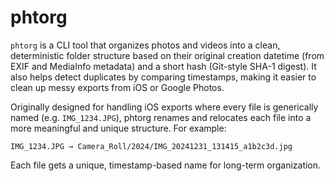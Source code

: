 # phtorg

`phtorg` is a CLI tool that organizes photos and videos into a clean, deterministic folder structure based on their original creation datetime (from EXIF and MediaInfo metadata) and a short hash (Git-style SHA-1 digest). It also helps detect duplicates by comparing timestamps, making it easier to clean up messy exports from iOS or Google Photos.

Originally designed for handling iOS exports where every file is generically named (e.g. `IMG_1234.JPG`), phtorg renames and relocates each file into a more meaningful and unique structure. For example:

```
IMG_1234.JPG → Camera_Roll/2024/IMG_20241231_131415_a1b2c3d.jpg
```

Each file gets a unique, timestamp-based name for long-term organization.
